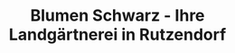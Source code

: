 ---
title: "Blumen Schwarz - Ihre Landgärtnerei in Rutzendorf"
url: /sachsen-bei-ansbach/blumen-schwarz-ihre-landgaertnerei-in-rutzendorf/
shop: Garten-Center
---